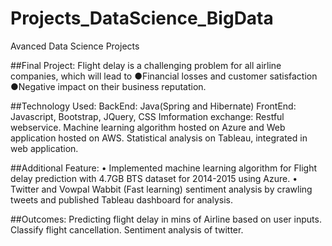 # Projects_DataScience_BigData
Avanced Data Science Projects

##Final Project:
Flight delay is a challenging problem for all airline companies, which will lead to 
  ●Financial losses and customer satisfaction
  ●Negative impact on their business reputation.

##Technology Used:
BackEnd: Java(Spring and Hibernate)
FrontEnd: Javascript, Bootstrap, JQuery, CSS
Imformation exchange: Restful webservice.
Machine learning algorithm hosted on Azure and Web application hosted on AWS.
Statistical analysis on Tableau, integrated in web application.
 
##Additional Feature:
•	Implemented machine learning algorithm for Flight delay prediction with 4.7GB BTS dataset for 2014-2015 using Azure.
•	Twitter and Vowpal Wabbit (Fast learning) sentiment analysis by crawling tweets and published Tableau dashboard for analysis.

##Outcomes:
Predicting flight delay in mins of Airline based on user inputs.
Classify flight cancellation.
Sentiment analysis of twitter.





